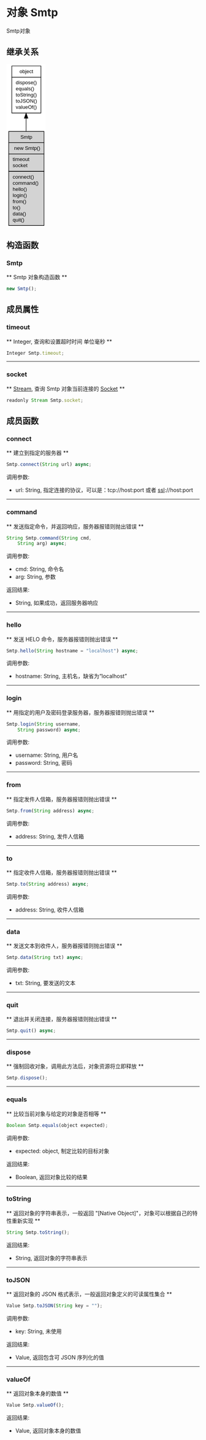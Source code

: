 # 对象 Smtp
Smtp对象

## 继承关系
<div class="inherits"><svg width="77pt" height="320pt" viewBox="0.00 0.00 77.00 320.00" xmlns="http://www.w3.org/2000/svg" xmlns:xlink="http://www.w3.org/1999/xlink">
<g id="graph0" class="graph" transform="scale(1 1) rotate(0) translate(4 316)">
<title>%0</title>
<polygon fill="#ffffff" stroke="transparent" points="-4,4 -4,-316 73,-316 73,4 -4,4"/>
<!-- object -->
<g id="node1" class="node">
<title>object</title>
<g id="a_node1"><a xlink:href="object.md" xlink:title="object">
<polygon fill="#ffffff" stroke="transparent" points="6,-220 6,-312 63,-312 63,-220 6,-220"/>
<polygon fill="none" stroke="#000000" points="6.5,-290 6.5,-312 63.5,-312 63.5,-290 6.5,-290"/>
<text text-anchor="start" x="21.6625" y="-298" font-family="Helvetica,sans-Serif" font-size="10.00" fill="#000000">object</text>
<polygon fill="none" stroke="#000000" points="6.5,-220 6.5,-290 63.5,-290 63.5,-220 6.5,-220"/>
<text text-anchor="start" x="11.5" y="-276" font-family="Helvetica,sans-Serif" font-size="10.00" fill="#000000"> dispose()</text>
<text text-anchor="start" x="11.5" y="-264" font-family="Helvetica,sans-Serif" font-size="10.00" fill="#000000"> equals()</text>
<text text-anchor="start" x="11.5" y="-252" font-family="Helvetica,sans-Serif" font-size="10.00" fill="#000000"> toString()</text>
<text text-anchor="start" x="11.5" y="-240" font-family="Helvetica,sans-Serif" font-size="10.00" fill="#000000"> toJSON()</text>
<text text-anchor="start" x="11.5" y="-228" font-family="Helvetica,sans-Serif" font-size="10.00" fill="#000000"> valueOf()</text>
</a>
</g>
</g>
<!-- Smtp -->
<g id="node2" class="node">
<title>Smtp</title>
<g id="a_node2"><a xlink:title="Smtp">
<polygon fill="#d3d3d3" stroke="transparent" points="0,0 0,-184 69,-184 69,0 0,0"/>
<polygon fill="none" stroke="#000000" points=".5,-162 .5,-184 69.5,-184 69.5,-162 .5,-162"/>
<text text-anchor="start" x="23.332" y="-170" font-family="Helvetica,sans-Serif" font-size="10.00" fill="#000000">Smtp</text>
<polygon fill="none" stroke="#000000" points=".5,-140 .5,-162 69.5,-162 69.5,-140 .5,-140"/>
<text text-anchor="start" x="5.5" y="-148" font-family="Helvetica,sans-Serif" font-size="10.00" fill="#000000">  new Smtp()</text>
<polygon fill="none" stroke="#000000" points=".5,-106 .5,-140 69.5,-140 69.5,-106 .5,-106"/>
<text text-anchor="start" x="5.5" y="-126" font-family="Helvetica,sans-Serif" font-size="10.00" fill="#000000"> timeout</text>
<text text-anchor="start" x="5.5" y="-114" font-family="Helvetica,sans-Serif" font-size="10.00" fill="#000000"> socket</text>
<polygon fill="none" stroke="#000000" points=".5,0 .5,-106 69.5,-106 69.5,0 .5,0"/>
<text text-anchor="start" x="5.5" y="-92" font-family="Helvetica,sans-Serif" font-size="10.00" fill="#000000"> connect()</text>
<text text-anchor="start" x="5.5" y="-80" font-family="Helvetica,sans-Serif" font-size="10.00" fill="#000000"> command()</text>
<text text-anchor="start" x="5.5" y="-68" font-family="Helvetica,sans-Serif" font-size="10.00" fill="#000000"> hello()</text>
<text text-anchor="start" x="5.5" y="-56" font-family="Helvetica,sans-Serif" font-size="10.00" fill="#000000"> login()</text>
<text text-anchor="start" x="5.5" y="-44" font-family="Helvetica,sans-Serif" font-size="10.00" fill="#000000"> from()</text>
<text text-anchor="start" x="5.5" y="-32" font-family="Helvetica,sans-Serif" font-size="10.00" fill="#000000"> to()</text>
<text text-anchor="start" x="5.5" y="-20" font-family="Helvetica,sans-Serif" font-size="10.00" fill="#000000"> data()</text>
<text text-anchor="start" x="5.5" y="-8" font-family="Helvetica,sans-Serif" font-size="10.00" fill="#000000"> quit()</text>
</a>
</g>
</g>
<!-- object&#45;&gt;Smtp -->
<g id="edge1" class="edge">
<title>object-&gt;Smtp</title>
<path fill="none" stroke="#000000" d="M34.5,-209.6889C34.5,-201.4874 34.5,-192.8685 34.5,-184.1806"/>
<polygon fill="#000000" stroke="#000000" points="31.0001,-209.828 34.5,-219.828 38.0001,-209.8281 31.0001,-209.828"/>
</g>
</g>
</svg></div>

## 构造函数
        
### Smtp
** Smtp 对象构造函数 **

```JavaScript
new Smtp();
```

## 成员属性
        
### timeout
** Integer, 查询和设置超时时间 单位毫秒 **

```JavaScript
Integer Smtp.timeout;
```

--------------------------
### socket
** [Stream](Stream.md), 查询 Smtp 对象当前连接的 [Socket](Socket.md) **

```JavaScript
readonly Stream Smtp.socket;
```

## 成员函数
        
### connect
** 建立到指定的服务器 **

```JavaScript
Smtp.connect(String url) async;
```

调用参数:
* url: String, 指定连接的协议，可以是：tcp://host:port 或者 [ssl](../../module/ifs/ssl.md)://host:port

--------------------------
### command
** 发送指定命令，并返回响应，服务器报错则抛出错误 **

```JavaScript
String Smtp.command(String cmd,
    String arg) async;
```

调用参数:
* cmd: String, 命令名
* arg: String, 参数

返回结果:
* String, 如果成功，返回服务器响应

--------------------------
### hello
** 发送 HELO 命令，服务器报错则抛出错误 **

```JavaScript
Smtp.hello(String hostname = "localhost") async;
```

调用参数:
* hostname: String, 主机名，缺省为“localhost”

--------------------------
### login
** 用指定的用户及密码登录服务器，服务器报错则抛出错误 **

```JavaScript
Smtp.login(String username,
    String password) async;
```

调用参数:
* username: String, 用户名
* password: String, 密码

--------------------------
### from
** 指定发件人信箱，服务器报错则抛出错误 **

```JavaScript
Smtp.from(String address) async;
```

调用参数:
* address: String, 发件人信箱

--------------------------
### to
** 指定收件人信箱，服务器报错则抛出错误 **

```JavaScript
Smtp.to(String address) async;
```

调用参数:
* address: String, 收件人信箱

--------------------------
### data
** 发送文本到收件人，服务器报错则抛出错误 **

```JavaScript
Smtp.data(String txt) async;
```

调用参数:
* txt: String, 要发送的文本

--------------------------
### quit
** 退出并关闭连接，服务器报错则抛出错误 **

```JavaScript
Smtp.quit() async;
```

--------------------------
### dispose
** 强制回收对象，调用此方法后，对象资源将立即释放 **

```JavaScript
Smtp.dispose();
```

--------------------------
### equals
** 比较当前对象与给定的对象是否相等 **

```JavaScript
Boolean Smtp.equals(object expected);
```

调用参数:
* expected: object, 制定比较的目标对象

返回结果:
* Boolean, 返回对象比较的结果

--------------------------
### toString
** 返回对象的字符串表示，一般返回 "[Native Object]"，对象可以根据自己的特性重新实现 **

```JavaScript
String Smtp.toString();
```

返回结果:
* String, 返回对象的字符串表示

--------------------------
### toJSON
** 返回对象的 JSON 格式表示，一般返回对象定义的可读属性集合 **

```JavaScript
Value Smtp.toJSON(String key = "");
```

调用参数:
* key: String, 未使用

返回结果:
* Value, 返回包含可 JSON 序列化的值

--------------------------
### valueOf
** 返回对象本身的数值 **

```JavaScript
Value Smtp.valueOf();
```

返回结果:
* Value, 返回对象本身的数值

